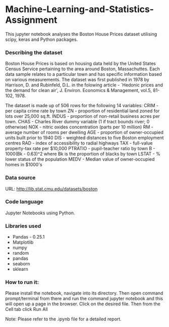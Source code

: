 # Machine-Learning-and-Statistics-Assignment
This jupyter notebook analyses the Boston House Prices dataset utilising scipy, keras and Python packages. 

### Describing the dataset
Boston House Prices is based on housing data held by the United States Census Service pertaining to the area around Boston, Massachuttes. Each data sample relates to a particular town and has specific information based on various measurements. 
The dataset was first published in 1978 by Harrison, D. and Rubinfeld, D.L. in the folowing article - `Hedonic prices and the demand for clean air', J. Environ. Economics & Management, vol.5, 81-102, 1978.

The dataset is made up of 506 rows for the following 14 variables:
CRIM - per capita crime rate by town
ZN - proportion of residential land zoned for lots over 25,000 sq.ft.
INDUS - proportion of non-retail business acres per town.
CHAS - Charles River dummy variable (1 if tract bounds river; 0 otherwise)
NOX - nitric oxides concentration (parts per 10 million)
RM - average number of rooms per dwelling
AGE - proportion of owner-occupied units built prior to 1940
DIS - weighted distances to five Boston employment centres
RAD - index of accessibility to radial highways
TAX - full-value property-tax rate per $10,000
PTRATIO - pupil-teacher ratio by town
B - 1000(Bk - 0.63)^2 where Bk is the proportion of blacks by town
LSTAT - % lower status of the population
MEDV - Median value of owner-occupied homes in $1000's

### Data source
URL: http://lib.stat.cmu.edu/datasets/boston

### Code language
Jupyter Notebooks using Python.

### Libraries used
* Pandas - 0.25.1
* Matplotlib
* numpy
* random
* pandas
* seaborn
* sklearn

### How to run it:
Please install the notebook, navigate into its directory. Then open command prompt/terminal from there and run the command jupyter notebook and this will open up a page in the browser. Click on the desired file. 
Then from the Cell tab click Run All

Note: Please refer to the .ipynb file for a detailed report.
